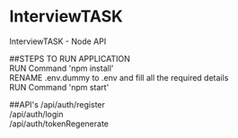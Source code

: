 # InterviewTASK
InterviewTASK - Node API <br />

##STEPS TO RUN APPLICATION <br />
RUN Command 'npm install' <br />
RENAME .env.dummy to .env and fill all the required details  <br />
RUN Command 'npm start' <br />

##API's
/api/auth/register <br />
/api/auth/login <br />
/api/auth/tokenRegenerate <br />




